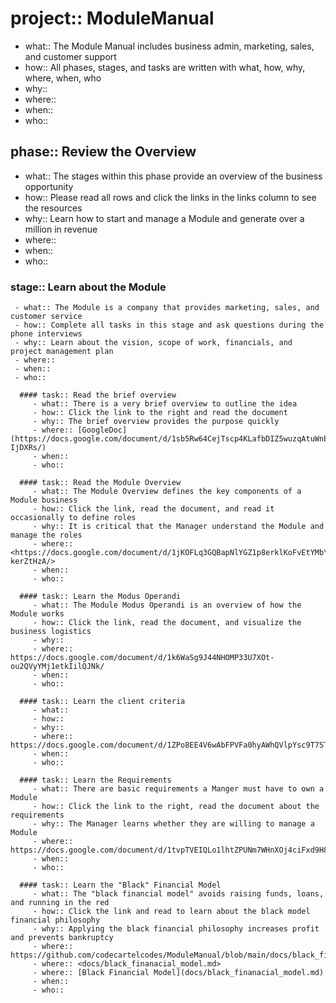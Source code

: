 # project:: ModuleManual
  - what:: The Module Manual includes business admin, marketing, sales, and customer support
  - how:: All phases, stages, and tasks are written with what, how, why, where, when, who 
  - why::
  - where::
  - when::
  - who::

## phase:: Review the Overview
   - what:: The stages within this phase provide an overview of the business opportunity
   - how:: Please read all rows and click the links in the links column to see the resources
   - why:: Learn how to start and manage a Module and generate over a million in revenue
   - where:: 
   - when::
   - who::

   ### stage:: Learn about the Module
     - what:: The Module is a company that provides marketing, sales, and customer service
     - how:: Complete all tasks in this stage and ask questions during the phone interviews
     - why:: Learn about the vision, scope of work, financials, and project management plan
     - where:: 
     - when::
     - who::

      #### task:: Read the brief overview
         - what:: There is a very brief overview to outline the idea 
         - how:: Click the link to the right and read the document
         - why:: The brief overview provides the purpose quickly
         - where:: [GoogleDoc](https://docs.google.com/document/d/1sb5Rw64CejTscp4KLafbDIZ5wuzqAtuWnEyn-IjDXRs/)
         - when::
         - who::

      #### task:: Read the Module Overview
         - what:: The Module Overview defines the key components of a Module business
         - how:: Click the link, read the document, and read it occasionally to define roles
         - why:: It is critical that the Manager understand the Module and manage the roles
         - where:: <https://docs.google.com/document/d/1jKOFLq3GQBapNlYGZ1p8erklKoFvEtYMbY-kerZtHzA/>
         - when::
         - who::

      #### task:: Learn the Modus Operandi
         - what:: The Module Modus Operandi is an overview of how the Module works
         - how:: Click the link, read the document, and visualize the business logistics
         - why::
         - where:: https://docs.google.com/document/d/1k6WaSg9J44NHOMP33U7XOt-ou2QVyYMj1etkIilQJNk/
         - when::
         - who::

      #### task:: Learn the client criteria
         - what::
         - how::
         - why::
         - where:: https://docs.google.com/document/d/1ZPo8EE4V6wAbFPVFa0hyAWhQVlpYsc9T7STgonbS7KM
         - when::
         - who::

      #### task:: Learn the Requirements
         - what:: There are basic requirements a Manger must have to own a Module
         - how:: Click the link to the right, read the document about the requirements
         - why:: The Manager learns whether they are willing to manage a Module
         - where:: https://docs.google.com/document/d/1tvpTVEIQLo1lhtZPUNm7WHnXOj4ciFxd9H8Y6AhdmD8/
         - when::
         - who::

      #### task:: Learn the "Black" Financial Model
         - what:: The "black financial model" avoids raising funds, loans, and running in the red
         - how:: Click the link and read to learn about the black model financial philosophy
         - why:: Applying the black financial philosophy increases profit and prevents bankruptcy
         - where:: https://github.com/codecartelcodes/ModuleManual/blob/main/docs/black_finanacial_model.md
         - where:: <docs/black_finanacial_model.md>
         - where:: [Black Financial Model](docs/black_finanacial_model.md)
         - when::
         - who::
